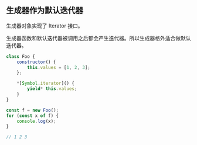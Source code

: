 ## 生成器作为默认迭代器

生成器对象实现了 Iterator 接口。

生成器函数和默认迭代器被调用之后都会产生迭代器。所以生成器格外适合做默认迭代器。

```js
class Foo {
    constructor() {
        this.values = [1, 2, 3];
    };

    *[Symbol.iterator]() {
        yield* this.values;
    }
}

const f = new Foo();
for (const x of f) {
    console.log(x);
}

// 1 2 3
```

